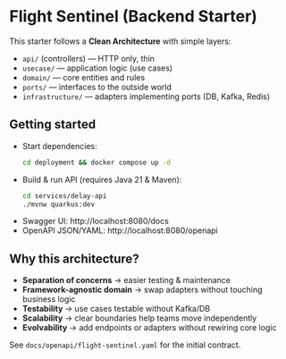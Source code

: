 # Flight Sentinel (Backend Starter)

This starter follows a **Clean Architecture** with simple layers:
- `api/` (controllers) — HTTP only, thin
- `usecase/` — application logic (use cases)
- `domain/` — core entities and rules
- `ports/` — interfaces to the outside world
- `infrastructure/` — adapters implementing ports (DB, Kafka, Redis)

## Getting started
- Start dependencies:
  ```bash
  cd deployment && docker compose up -d
  ```
- Build & run API (requires Java 21 & Maven):
  ```bash
  cd services/delay-api
  ./mvnw quarkus:dev
  ```
- Swagger UI: http://localhost:8080/docs
- OpenAPI JSON/YAML: http://localhost:8080/openapi

## Why this architecture?
- **Separation of concerns** → easier testing & maintenance
- **Framework-agnostic domain** → swap adapters without touching business logic
- **Testability** → use cases testable without Kafka/DB
- **Scalability** → clear boundaries help teams move independently
- **Evolvability** → add endpoints or adapters without rewiring core logic

See `docs/openapi/flight-sentinel.yaml` for the initial contract.
